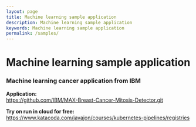 ```yaml
---
layout: page
title: Machine learning sample application
description: Machine learning sample application
keywords: Machine learning sample application
permalink: /samples/
---
```


# Machine learning sample application

### Machine learning cancer application from IBM

**Application:**  
https://github.com/IBM/MAX-Breast-Cancer-Mitosis-Detector.git

**Try on run in cloud for free:**
https://www.katacoda.com/javajon/courses/kubernetes-pipelines/registries
